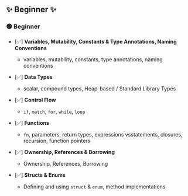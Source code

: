 ## ✨ Beginner ✨


### 🟢 Beginner

* [✅] **Variables, Mutability, Constants & Type Annotations, Naming Conventions**  
    - variables, mutability, constants, type annotations, naming conventions
    
* [✅] **Data Types**  
    - scalar, compound types, Heap-based / Standard Library Types
    
* [✅] **Control Flow**  
    - `if`, `match`, `for`, `while`, `loop`
    
* [✅] **Functions**  
    - `fn`, parameters, return types, expressions vsstatements, closures, recursion, function pointers
    
* [✅] **Ownership, References & Borrowing**  
    - Ownership, References, Borrowing
    
* [✅] **Structs & Enums**  
    - Defining and using `struct` & `enum`, method implementations
